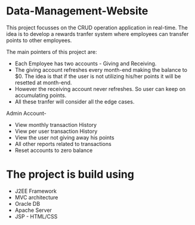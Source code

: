 # Data-Management-Website

This project focusses on the CRUD operation application in real-time. The idea is to develop a rewards tranfer system where employees can transfer points to other employees. 

The main pointers of this project are:
* Each Employee has two accounts - Giving and Receiving.
* The giving account refreshes every month-end making the balance to $0. The idea is that if the user is not utilizing his/her points it will be resetted at month-end.
* However the receiving account never refreshes. So user can keep on accumulating points.
* All these tranfer will consider all the edge cases.

Admin Account-
* View monthly transaction History
* View per user transaction History
* View the user not giving away his points
* All other reports related to transactions
* Reset accounts to zero balance

# The project is build using 

* J2EE Framework
* MVC architecture
* Oracle DB
* Apache Server
* JSP - HTML/CSS
